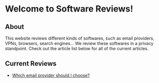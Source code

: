 # Welcome to Software Reviews!
## About
This website reviews different kinds of softwares, such as email providers, VPNs, browsers, search engines... We review these softwares in a privacy standpoint. Check out the article list below for all of the current articles.
## Current Reviews
* [Which email provider should I choose?](https://softwareblogs.github.io/email.html)
